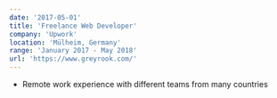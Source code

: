 ```yaml
---
date: '2017-05-01'
title: 'Freelance Web Developer'
company: 'Upwork'
location: 'Mülheim, Germany'
range: 'January 2017 - May 2018'
url: 'https://www.greyrook.com/'
---
```


- Remote work experience with different teams from many countries
